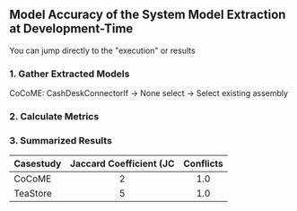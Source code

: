 ## Model Accuracy of the System Model Extraction at Development-Time
You can jump directly to the "execution" or results

### 1. Gather Extracted Models

CoCoME: CashDeskConnectorIf -> None select -> Select existing assembly

### 2. Calculate Metrics

### 3. Summarized Results

| Casestudy | Jaccard Coefficient (JC | Conflicts |
| --------- |:-----------------------:|:---------:|
| CoCoME    | 2                       |       1.0 |
| TeaStore  | 5                       |       1.0 |